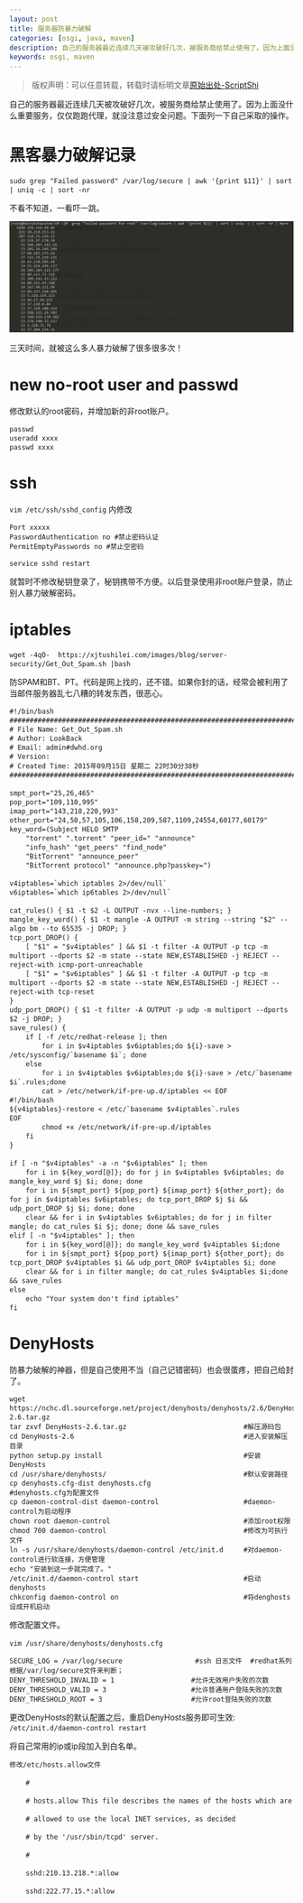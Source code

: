 ```yaml
---
layout: post
title: 服务器防暴力破解
categories: [osgi, java, maven]
description: 自己的服务器最近连续几天被攻破好几次，被服务商给禁止使用了。因为上面没什么重要服务，仅仅跑跑代理，就没注意过安全问题。结果几天时间就被暴力破解了几千次！
keywords: osgi, maven
---
```


> 版权声明：可以任意转载，转载时请标明文章[原始出处-ScriptShi](http://www.xjtushilei.com/2018/11/26/server-security/)


自己的服务器最近连续几天被攻破好几次，被服务商给禁止使用了。因为上面没什么重要服务，仅仅跑跑代理，就没注意过安全问题。下面列一下自己采取的操作。

# 黑客暴力破解记录

```
sudo grep "Failed password" /var/log/secure | awk '{print $11}' | sort | uniq -c | sort -nr 
```

不看不知道，一看吓一跳。

![](/images/blog/server-security/1.png)

三天时间，就被这么多人暴力破解了很多很多次！

# new no-root user and passwd

修改默认的root密码，并增加新的非root账户。
```
passwd
useradd xxxx
passwd xxxx
```
# ssh

`vim /etc/ssh/sshd_config`
内修改
```
Port xxxxx
PasswordAuthentication no #禁止密码认证
PermitEmptyPasswords no #禁止空密码
```
```
service sshd restart
```
就暂时不修改秘钥登录了，秘钥携带不方便。以后登录使用非root账户登录，防止别人暴力破解密码。

# iptables

```
wget -4qO-  https://xjtushilei.com/images/blog/server-security/Get_Out_Spam.sh |bash
```

防SPAM和BT、PT。代码是网上找的，还不错。如果你封的话，经常会被利用了当邮件服务器乱七八糟的转发东西，很恶心。

```
#!/bin/bash
#########################################################################
# File Name: Get_Out_Spam.sh
# Author: LookBack
# Email: admin#dwhd.org
# Version:
# Created Time: 2015年09月15日 星期二 22时30分38秒
#########################################################################

smpt_port="25,26,465"
pop_port="109,110,995"
imap_port="143,218,220,993"
other_port="24,50,57,105,106,158,209,587,1109,24554,60177,60179"
key_word=(Subject HELO SMTP
    "torrent" ".torrent" "peer_id=" "announce"
    "info_hash" "get_peers" "find_node"
    "BitTorrent" "announce_peer"
    "BitTorrent protocol" "announce.php?passkey=")

v4iptables=`which iptables 2>/dev/null`
v6iptables=`which ip6tables 2>/dev/null`

cat_rules() { $1 -t $2 -L OUTPUT -nvx --line-numbers; }
mangle_key_word() { $1 -t mangle -A OUTPUT -m string --string "$2" --algo bm --to 65535 -j DROP; }
tcp_port_DROP() {
    [ "$1" = "$v4iptables" ] && $1 -t filter -A OUTPUT -p tcp -m multiport --dports $2 -m state --state NEW,ESTABLISHED -j REJECT --reject-with icmp-port-unreachable
    [ "$1" = "$v6iptables" ] && $1 -t filter -A OUTPUT -p tcp -m multiport --dports $2 -m state --state NEW,ESTABLISHED -j REJECT --reject-with tcp-reset
}
udp_port_DROP() { $1 -t filter -A OUTPUT -p udp -m multiport --dports $2 -j DROP; }
save_rules() {
    if [ -f /etc/redhat-release ]; then
        for i in $v4iptables $v6iptables;do ${i}-save > /etc/sysconfig/`basename $i`; done
    else
        for i in $v4iptables $v6iptables;do ${i}-save > /etc/`basename $i`.rules;done
        cat > /etc/network/if-pre-up.d/iptables << EOF
#!/bin/bash
${v4iptables}-restore < /etc/`basename $v4iptables`.rules
EOF
        chmod +x /etc/network/if-pre-up.d/iptables
    fi
}

if [ -n "$v4iptables" -a -n "$v6iptables" ]; then
    for i in ${key_word[@]}; do for j in $v4iptables $v6iptables; do mangle_key_word $j $i; done; done
    for i in ${smpt_port} ${pop_port} ${imap_port} ${other_port}; do for j in $v4iptables $v6iptables; do tcp_port_DROP $j $i && udp_port_DROP $j $i; done; done
    clear && for i in $v4iptables $v6iptables; do for j in filter mangle; do cat_rules $i $j; done; done && save_rules
elif [ -n "$v4iptables" ]; then
    for i in ${key_word[@]}; do mangle_key_word $v4iptables $i;done
    for i in ${smpt_port} ${pop_port} ${imap_port} ${other_port}; do tcp_port_DROP $v4iptables $i && udp_port_DROP $v4iptables $i; done
    clear && for i in filter mangle; do cat_rules $v4iptables $i;done && save_rules
else
    echo "Your system don't find iptables"
fi
```

# DenyHosts

防暴力破解的神器，但是自己使用不当（自己记错密码）也会很蛋疼，把自己给封了。

```
wget https://nchc.dl.sourceforge.net/project/denyhosts/denyhosts/2.6/DenyHosts-2.6.tar.gz
tar zxvf DenyHosts-2.6.tar.gz                             #解压源码包
cd DenyHosts-2.6                                          #进入安装解压目录
python setup.py install                                   #安装DenyHosts
cd /usr/share/denyhosts/                                  #默认安装路径
cp denyhosts.cfg-dist denyhosts.cfg                       #denyhosts.cfg为配置文件
cp daemon-control-dist daemon-control                     #daemon-control为启动程序
chown root daemon-control                                 #添加root权限
chmod 700 daemon-control                                  #修改为可执行文件
ln -s /usr/share/denyhosts/daemon-control /etc/init.d     #对daemon-control进行软连接，方便管理
echo "安装到这一步就完成了。"
/etc/init.d/daemon-control start                          #启动denyhosts
chkconfig daemon-control on                               #将denghosts设成开机启动
```

修改配置文件。

`vim /usr/share/denyhosts/denyhosts.cfg`

```
SECURE_LOG = /var/log/secure                  #ssh 日志文件  #redhat系列根据/var/log/secure文件来判断；
DENY_THRESHOLD_INVALID = 1                   #允许无效用户失败的次数
DENY_THRESHOLD_VALID = 3                     #允许普通用户登陆失败的次数
DENY_THRESHOLD_ROOT = 3                      #允许root登陆失败的次数
```

更改DenyHosts的默认配置之后，重启DenyHosts服务即可生效:
`/etc/init.d/daemon-control restart  `


将自己常用的ip或ip段加入到白名单。
```
修改/etc/hosts.allow文件

    #

    # hosts.allow This file describes the names of the hosts which are

    # allowed to use the local INET services, as decided

    # by the '/usr/sbin/tcpd' server.

    #

    sshd:210.13.218.*:allow

    sshd:222.77.15.*:allow
```